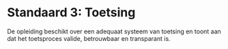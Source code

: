 # Standaard 3: Toetsing

De opleiding beschikt over een adequaat systeem van toetsing en toont aan dat het toetsproces valide, betrouwbaar en transparant is.